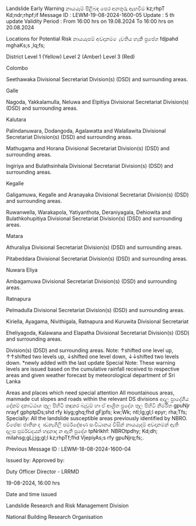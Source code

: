 Landslide Early Warning නායයෑම් පිළිබඳ පෙර අනතුරු ඇඟවීම kz;rhpT Kd;ndr;rhpf;if Message ID : LEWM-19-08-2024-1600-05 Update : 5 th update Validity Period : From 16:00 hrs on 19.08.2024 To 16:00 hrs on 20.08.2024

Locations for Potential Risk නායයෑපම් අවදානම ෙැවතිය හැකි ප්‍රපේශ fdjpahd mghaKs;s ,lq;fs;

District Level 1 (Yellow) Level 2 (Amber) Level 3 (Red)

Colombo

Seethawaka Divisional Secretariat Division(s) (DSD) and surrounding areas.

Galle

Nagoda, Yakkalamulla, Neluwa and Elpitiya Divisional Secretariat Division(s) (DSD) and surrounding areas.

Kalutara

Palindanuwara, Dodangoda, Agalawatta and Walallawita Divisional Secretariat Division(s) (DSD) and surrounding areas.

Mathugama and Horana Divisional Secretariat Division(s) (DSD) and surrounding areas.

Ingiriya and Bulathsinhala Divisional Secretariat Division(s) (DSD) and surrounding areas.

Kegalle

Galigamuwa, Kegalle and Aranayaka Divisional Secretariat Division(s) (DSD) and surrounding areas.

Ruwanwella, Warakapola, Yatiyanthota, Deraniyagala, Dehiowita and Bulathkohupitiya Divisional Secretariat Division(s) (DSD) and surrounding areas.

Matara

Athuraliya Divisional Secretariat Division(s) (DSD) and surrounding areas.

Pitabeddara Divisional Secretariat Division(s) (DSD) and surrounding areas.

Nuwara Eliya

Ambagamuwa Divisional Secretariat Division(s) (DSD) and surrounding areas.

Ratnapura

Pelmadulla Divisional Secretariat Division(s) (DSD) and surrounding areas.

Kiriella, Ayagama, Nivithigala, Ratnapura and Kuruwita Divisional Secretariat

Eheliyagoda, Kalawana and Elapatha Divisional Secretariat Division(s) (DSD) and surrounding areas.

Division(s) (DSD) and surrounding areas. Note: ↑shifted one level up, ↑↑shifted two levels up, ↓shifted one level down, ↓↓shifted two levels down. *newly added with the last update Special Note: These warning levels are issued based on the cumulative rainfall received to respective areas and given weather forecast by meteorological department of Sri Lanka

Areas and places which need special attention All mountainous areas, manmade cut slopes and roads within the relevant DS divisions අදාල ප්‍රාදේශීය දේකම් දකාට්ඨාශ තුල පිහිටි කඳුකර බෑවුම් හා ඒ ආශ්‍රිත ප්‍රදේශ තුල පිහිටි නිර්මිත gpuNjr nrayf gphptpDs;shd rfy kiyg;ghq;fhd gFjpfs; kw;Wk; ntl;lg;gl;l epyr; rha;Tfs; Specially: All the landslide susceptible areas previously identified by NBRO. විපේෂ: ජාතික ද ාඩනැගිලි පර්මදේෂණ සංවිධානය විසින් නායයෑදම් අවදානමක් ඇති දලස පුර්මවදයන් හදුනාද න ඇති ප්‍රදේශ tpNrlkhf: NBROtpdhy; Kd;dh; milahsg;gLj;jg;gl;l kz;rhpTf;fhd VjepiyAs;s rfy gpuNjrq;fs;.

Previous Message ID : LEWM-18-08-2024-1600-04

Issued by: Approved by:

Duty Officer Director - LRRMD

19-08-2024, 16:00 hrs

Date and time issued

Landslide Research and Risk Management Division

National Building Research Organisation